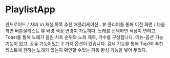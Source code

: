 # PlaylistApp
안드로이드 / 자바 \n
재생 목록 추천 애플리케이션
.
뷰 플리퍼를 통해 이전 화면 / 다음 화면 버튼을리스트 뷰 배경 색상 변경이 가능하다. 
노래를 선택하면 색상이 변하고, Toast를 통해 노래가 음원 차트 순위와 노래 제목, 가수를 구성합니다.
메뉴-옵션 기능 기능이 있고, 공유 기능이있는 2 가지 옵션이 있습니다. 검색 기능을 통해 Top30 추천리스트에 원하는 노래가 있는지
확인할 수있는 자동 완성 기능을 넣어 두었다.
